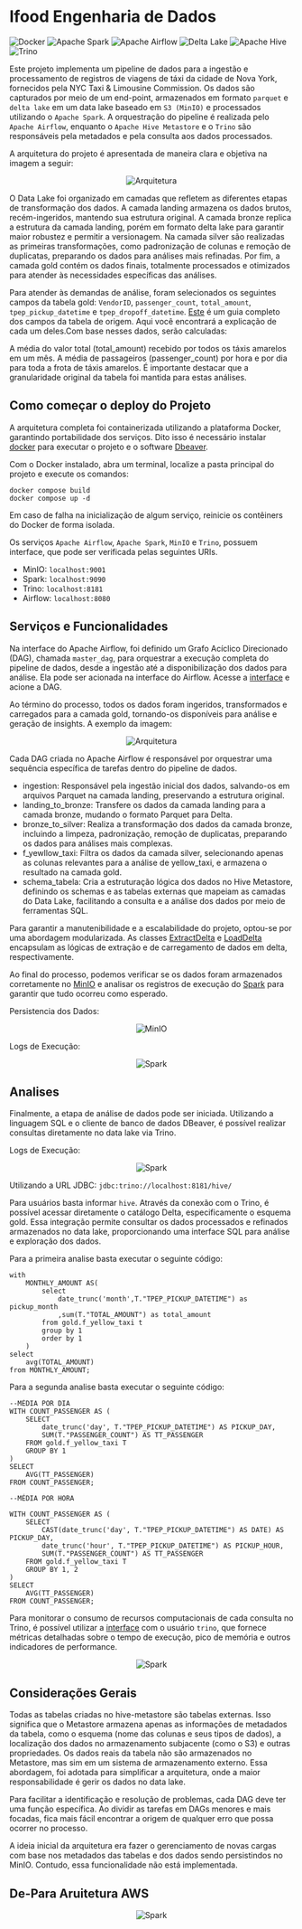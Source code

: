 # Ifood Engenharia de Dados

<p>
<img alt="Docker" src="https://img.shields.io/badge/docker-%230db7ed.svg?&style=for-the-badge&logo=docker&logoColor=white"/>
<img alt="Apache Spark" src="https://img.shields.io/badge/apachespark-%23E25A1C.svg?&style=for-the-badge&logo=apachespark&logoColor=white"/>
<img alt="Apache Airflow" src="https://img.shields.io/badge/apacheairflow-%23017cee.svg?&style=for-the-badge&logo=apache-airflow&logoColor=white"/>
<img alt="Delta Lake" src="https://img.shields.io/badge/delta-%23003366.svg?&style=for-the-badge&logo=delta&logoColor=white"/>
<img alt="Apache Hive" src="https://img.shields.io/badge/apachehive-%23FDEE21.svg?&style=for-the-badge&logo=apache-hive&logoColor=black"/>
<img alt="Trino" src="https://img.shields.io/badge/trino-%2300538A.svg?&style=for-the-badge&logo=trino&logoColor=white"/>
</p>

Este projeto implementa um pipeline de dados para a ingestão e processamento de registros de viagens de táxi da cidade de Nova York, fornecidos pela NYC Taxi & Limousine Commission. Os dados são capturados por meio de um end-point, armazenados em formato `parquet` e `delta lake` em um data lake baseado em `S3 (MinIO)` e processados utilizando o `Apache Spark`. A orquestração do pipeline é realizada pelo `Apache Airflow`, enquanto o `Apache Hive Metastore` e o `Trino` são responsáveis pela metadados e pela consulta aos dados processados.

A arquitetura do projeto é apresentada de maneira clara e objetiva na imagem a seguir:

<p align="center">
<img alt="Arquitetura" src="./img/Arquitetura.png"/>
</p>

O Data Lake foi organizado em camadas que refletem as diferentes etapas de transformação dos dados. A camada landing armazena os dados brutos, recém-ingeridos, mantendo sua estrutura original. A camada bronze replica a estrutura da camada landing, porém em formato delta lake para garantir maior robustez e permitir a versionagem. Na camada silver são realizadas as primeiras transformações, como padronização de colunas e remoção de duplicatas, preparando os dados para análises mais refinadas. Por fim, a camada gold contém os dados finais, totalmente processados e otimizados para atender às necessidades específicas das análises.

Para atender às demandas de análise, foram selecionados os seguintes campos da tabela gold: `VendorID`, `passenger_count`, `total_amount`, `tpep_pickup_datetime` e `tpep_dropoff_datetime`. [Este](https://www.nyc.gov/assets/tlc/downloads/pdf/data_dictionary_trip_records_yellow.pdf) é um guia completo dos campos da tabela de origem. Aqui você encontrará a explicação de cada um deles.Com base nesses dados, serão calculadas:

A média do valor total (total_amount) recebido por todos os táxis amarelos em um mês.
A média de passageiros (passenger_count) por hora e por dia para toda a frota de táxis amarelos.
É importante destacar que a granularidade original da tabela foi mantida para estas análises.

## Como começar o deploy do Projeto
A arquitetura completa foi containerizada utilizando a plataforma Docker, garantindo portabilidade dos serviços. Dito isso é necessário instalar [docker](https://www.docker.com/) para executar o projeto e o software [Dbeaver](https://dbeaver.io/download/).

Com o Docker instalado, abra um terminal, localize a pasta principal do projeto e execute os comandos:

``` 
docker compose build
docker compose up -d
``` 

Em caso de falha na inicialização de algum serviço, reinicie os contêiners do Docker de forma isolada.

Os serviços `Apache Airflow`, `Apache Spark`, `MinIO` e `Trino`, possuem interface, que pode ser verificada pelas seguintes URIs.
- MinIO: `localhost:9001`
- Spark: `localhost:9090`
- Trino: `localhost:8181`
- Airflow: `localhost:8080`

## Serviços e Funcionalidades

Na interface do Apache Airflow, foi definido um Grafo Acíclico Direcionado (DAG), chamada `master_dag`, para orquestrar a execução completa do pipeline de dados, desde a ingestão até a disponibilização dos dados para análise. Ela pode ser acionada na interface do Airflow. Acesse a [interface](https://localhost:8080) e acione a DAG.

Ao término do processo, todos os dados foram ingeridos, transformados e carregados para a camada gold, tornando-os disponíveis para análise e geração de insights. A exemplo da imagem:

<p align="center">
<img alt="Arquitetura" src="./img/Airflow_Geral.png"/>
</p>

Cada DAG criada no Apache Airflow é responsável por orquestrar uma sequência específica de tarefas dentro do pipeline de dados. 

- ingestion: Responsável pela ingestão inicial dos dados, salvando-os em arquivos Parquet na camada landing, preservando a estrutura original.
- landing_to_bronze: Transfere os dados da camada landing para a camada bronze, mudando o formato Parquet para Delta.
- bronze_to_silver: Realiza a transformação dos dados da camada bronze, incluindo a limpeza, padronização, remoção de duplicatas, preparando os dados para análises mais complexas.
- f_yewllow_taxi: Filtra os dados da camada silver, selecionando apenas as colunas relevantes para a análise de yellow_taxi, e armazena o resultado na camada gold.
- schema_tabela: Cria a estruturação lógica dos dados no Hive Metastore, definindo os schemas e as tabelas externas que mapeiam as camadas do Data Lake, facilitando a consulta e a análise dos dados por meio de ferramentas SQL.

Para garantir a manutenibilidade e a escalabilidade do projeto, optou-se por uma abordagem modularizada. As classes [ExtractDelta](./jobs/modulos/extract/ExtractDelta.py) e [LoadDelta](./jobs/modulos/load/LoadDelta.py) encapsulam as lógicas de extração e de carregamento de dados em delta, respectivamente. 


Ao final do processo, podemos verificar se os dados foram armazenados corretamente no [MinIO](htts://localhost:9001) e analisar os registros de execução do [Spark](htts://localhost:9090) para garantir que tudo ocorreu como esperado.

Persistencia dos Dados:

<p align="center">
<img alt="MinIO" src="./img/MinIO.png"/>
</p>

Logs de Execução:
<p align="center">
<img alt="Spark" src="./img/Spark.png"/>
</p>

## Analises
Finalmente, a etapa de análise de dados pode ser iniciada. Utilizando a linguagem SQL e o cliente de banco de dados DBeaver, é possível realizar consultas diretamente no data lake via Trino.

Logs de Execução:
<p align="center">
<img alt="Spark" src="./img/dbeaver_trino.png"/>
</p>

Utilizando a URL JDBC:
``` jdbc:trino://localhost:8181/hive/ ```

Para usuários basta informar `hive`. Através da conexão com o Trino, é possível acessar diretamente o catálogo Delta, especificamente o esquema gold. Essa integração permite consultar os dados processados e refinados armazenados no data lake, proporcionando uma interface SQL para análise e exploração dos dados.

Para a primeira analise basta executar o seguinte código:
```
with
	MONTHLY_AMOUNT AS(
		select 
			date_trunc('month',T."TPEP_PICKUP_DATETIME") as pickup_month
			,sum(T."TOTAL_AMOUNT") as total_amount
		from gold.f_yellow_taxi t
		group by 1
		order by 1
	)
select 
	avg(TOTAL_AMOUNT)
from MONTHLY_AMOUNT;
```

Para a segunda analise basta executar o seguinte código:
```
--MÉDIA POR DIA
WITH COUNT_PASSENGER AS (
    SELECT 
        date_trunc('day', T."TPEP_PICKUP_DATETIME") AS PICKUP_DAY,
        SUM(T."PASSENGER_COUNT") AS TT_PASSENGER
    FROM gold.f_yellow_taxi T
    GROUP BY 1
)
SELECT
    AVG(TT_PASSENGER)
FROM COUNT_PASSENGER;

--MÉDIA POR HORA

WITH COUNT_PASSENGER AS (
    SELECT 
        CAST(date_trunc('day', T."TPEP_PICKUP_DATETIME") AS DATE) AS PICKUP_DAY,
        date_trunc('hour', T."TPEP_PICKUP_DATETIME") AS PICKUP_HOUR,
        SUM(T."PASSENGER_COUNT") AS TT_PASSENGER
    FROM gold.f_yellow_taxi T
    GROUP BY 1, 2
)
SELECT
    AVG(TT_PASSENGER)
FROM COUNT_PASSENGER;
```

Para monitorar o consumo de recursos computacionais de cada consulta no Trino, é possível utilizar a [interface](https://localhost:8181) com o usuário `trino`, que fornece métricas detalhadas sobre o tempo de execução, pico de memória e outros indicadores de performance.

<p align="center">
<img alt="Spark" src="./img/Trino.png"/>
</p>

## Considerações Gerais
Todas as tabelas criadas no hive-metastore são tabelas externas. Isso significa que o Metastore armazena apenas as informações de metadados da tabela, como o esquema (nome das colunas e seus tipos de dados), a localização dos dados no armazenamento subjacente (como o S3) e outras propriedades. Os dados reais da tabela não são armazenados no Metastore, mas sim em um sistema de armazenamento externo. Essa abordagem, foi adotada para simplificar a arquitetura, onde a maior responsabilidade é gerir os dados no data lake.

Para facilitar a identificação e resolução de problemas, cada DAG deve ter uma função específica. Ao dividir as tarefas em DAGs menores e mais focadas, fica mais fácil encontrar a origem de qualquer erro que possa ocorrer no processo.

A ideia inicial da arquitetura era fazer o gerenciamento de novas cargas com base nos metadados das tabelas e dos dados sendo persistindos no MinIO. Contudo, essa funcionalidade não está implementada.


## De-Para Aruitetura AWS

<p align="center">
<img alt="Spark" src="./img/AWS.png"/>
</p>